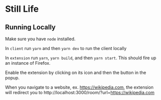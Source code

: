 # Still Life

## Running Locally

Make sure you have `node` installed.

In `client` run `yarn` and then `yarn dev` to run the client locally

In `extension` run `yarn`, `yarn build`, and then `yarn start`. This should fire up an instance of Firefox.

Enable the extension by clicking on its icon and then the button in the popup.

When you navigate to a website, ex. https://wikipedia.com, the extension will redirect you to http://localhost:3000/room/?url=https://wikipedia.com
